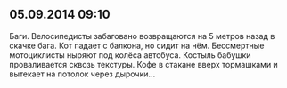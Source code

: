 ## 05.09.2014 09:10

Баги. Велосипедисты забаговано возвращаются на 5 метров назад в скачке бага. Кот падает с балкона,
но сидит на нём. Бессмертные мотоциклисты ныряют под колёса автобуса. Костыль бабушки проваливается
сквозь текстуры. Кофе в стакане вверх тормашками и вытекает на потолок через дырочки...
